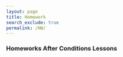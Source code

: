 ```yaml
---
layout: page
title: Homework
search_exclude: true
permalink: /HW/
---
```

### Homeworks After Conditions Lessons

